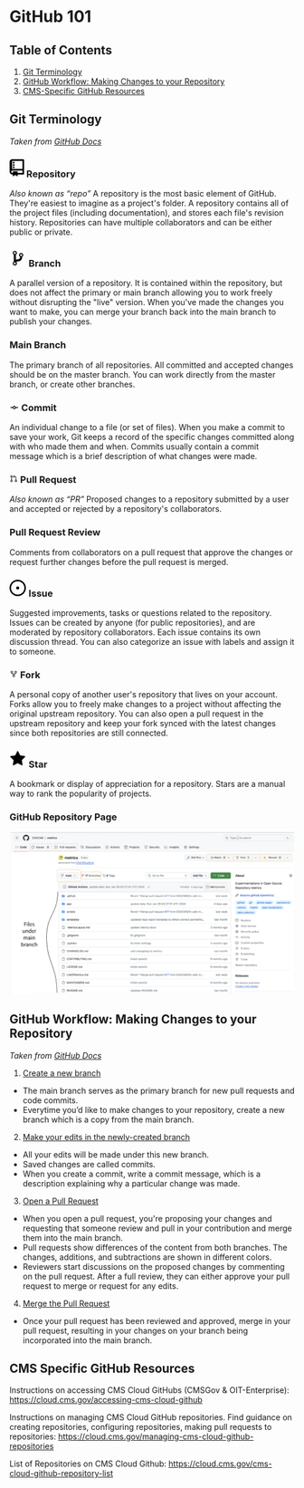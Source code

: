 # GitHub 101

## Table of Contents
1. [Git Terminology](#git-terminology)
2. [GitHub Workflow: Making Changes to your Repository](#github-workflow-making-changes-to-your-repository)
3. [CMS-Specific GitHub Resources](#github-workflow-making-changes-to-your-repository)

## Git Terminology
*Taken from [GitHub Docs](https://docs.github.com/en/get-started/quickstart/github-glossary)*

### ![repository](../assets/github101/repo_icon.png?raw=true) Repository 
*Also known as “repo”*
A repository is the most basic element of GitHub. They're easiest to imagine as a
project's folder. A repository contains all of the project files (including documentation),
and stores each file's revision history. Repositories can have multiple collaborators and can be either public or private.

### ![branch](../assets/github101/branch_icon.png?raw=true) Branch
A parallel version of a repository. It is contained within the repository, but does not affect the primary or main branch allowing you to work freely without disrupting the "live" version. When you've made the changes you want to make, you can merge your branch back into the main branch to publish your changes.

### Main Branch
The primary branch of all repositories. All committed and accepted changes should be on the master branch. You can work directly from the master branch, or create other branches.

### ![commit](../assets/github101/commit_icon.png?raw=true) Commit
An individual change to a file (or set of files). When you make a commit to save your work, Git keeps a record of the specific changes committed along with who made them and when. Commits usually contain a commit message which is a brief description of what changes were made.

### ![pull request](../assets/github101/pull_request_icon.png?raw=true) Pull Request
*Also known as “PR”*
Proposed changes to a repository submitted by a user and accepted or rejected by a repository's collaborators.

### Pull Request Review
Comments from collaborators on a pull request that approve the changes or request further changes before the pull request is merged.

### ![issue](../assets/github101/issue_icon.png?raw=true) Issue
Suggested improvements, tasks or questions related to the repository. Issues can be created by anyone (for public repositories), and are moderated by repository collaborators. Each issue contains its own discussion thread. You can also categorize an issue with labels and assign it to someone.

### ![fork](../assets/github101/fork_icon.png?raw=true) Fork
A personal copy of another user's repository that lives on your account. Forks allow you to freely make changes to a project without affecting the original upstream repository. You can also open a pull request in the upstream repository and keep your fork synced with the latest changes since both repositories are still connected.

### ![star](../assets/github101/star_icon.png?raw=true) Star
A bookmark or display of appreciation for a repository. Stars are a manual way to rank the popularity of projects.

### GitHub Repository Page
![repository](../assets/github101/github_repository_page.png)

## GitHub Workflow: Making Changes to your Repository
*Taken from [GitHub Docs](https://docs.github.com/en/get-started/quickstart/hello-world)*


1. [Create a new branch](https://docs.github.com/en/get-started/start-your-journey/hello-world#creating-a-branch)
- The main branch serves as the primary branch for new pull requests and code commits.
- Everytime you’d like to make changes to your repository, create a new branch which is a copy from the main branch.

2. [Make your edits in the newly-created branch](https://docs.github.com/en/get-started/start-your-journey/hello-world#making-and-committing-changes)
- All your edits will be made under this new branch.
- Saved changes are called commits. 
- When you create a commit, write a commit message, which is a description explaining why a particular change was made.

3. [Open a Pull Request](https://docs.github.com/en/get-started/start-your-journey/hello-world#opening-a-pull-request)
- When you open a pull request, you're proposing your changes and requesting that someone review and pull in your contribution and merge them into the main branch. 
- Pull requests show differences of the content from both branches. The changes, additions, and subtractions are shown in different colors.
- Reviewers start discussions on the proposed changes by commenting on the pull request. After a full review, they can either approve your pull request to merge or request for any edits.

4. [Merge the Pull Request](https://docs.github.com/en/get-started/start-your-journey/hello-world#merging-your-pull-request)
- Once your pull request has been reviewed and approved, merge in your pull request, resulting in your changes on your branch being incorporated into the main branch.

## CMS Specific GitHub Resources

Instructions on accessing CMS Cloud GitHubs (CMSGov & OIT-Enterprise):
https://cloud.cms.gov/accessing-cms-cloud-github

Instructions on managing CMS Cloud GitHub repositories. Find guidance on creating repositories, configuring repositories, making pull requests to repositories:
https://cloud.cms.gov/managing-cms-cloud-github-repositories 

List of Repositories on CMS Cloud Github:
https://cloud.cms.gov/cms-cloud-github-repository-list
